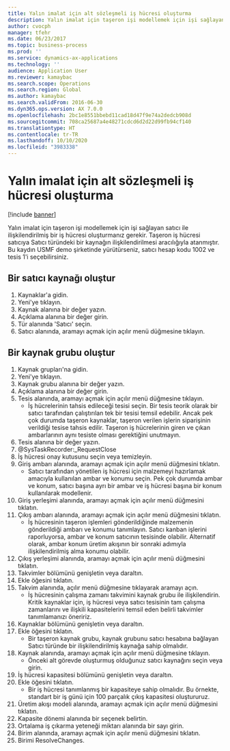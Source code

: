 ```yaml
---
title: Yalın imalat için alt sözleşmeli iş hücresi oluşturma
description: Yalın imalat için taşeron işi modellemek için işi sağlayan satıcı ile ilişkilendirilmiş bir iş hücresi oluşturmanız gerekir.
author: cvocph
manager: tfehr
ms.date: 06/23/2017
ms.topic: business-process
ms.prod: ''
ms.service: dynamics-ax-applications
ms.technology: ''
audience: Application User
ms.reviewer: kamaybac
ms.search.scope: Operations
ms.search.region: Global
ms.author: kamaybac
ms.search.validFrom: 2016-06-30
ms.dyn365.ops.version: AX 7.0.0
ms.openlocfilehash: 2bc1e8551bbebd11cad18d47f9e74a2dedcb908d
ms.sourcegitcommit: 708ca25687a4e48271cdcd6d2d22d99fb94cf140
ms.translationtype: HT
ms.contentlocale: tr-TR
ms.lasthandoff: 10/10/2020
ms.locfileid: "3983338"
---
```

# <a name="create-a-subcontracted-work-cell-for-lean-manufacturing"></a>Yalın imalat için alt sözleşmeli iş hücresi oluşturma

[!include [banner](../../includes/banner.md)]

Yalın imalat için taşeron işi modellemek için işi sağlayan satıcı ile ilişkilendirilmiş bir iş hücresi oluşturmanız gerekir. Taşeron iş hücresi satıcıya Satıcı türündeki bir kaynağın ilişkilendirilmesi aracılığıyla atanmıştır. Bu kaydın USMF demo şirketinde yürütürseniz, satıcı hesap kodu 1002 ve tesis 1'i seçebilirsiniz.


## <a name="create-a-vendor-resource"></a>Bir satıcı kaynağı oluştur
1. Kaynaklar'a gidin.
2. Yeni'ye tıklayın.
3. Kaynak alanına bir değer yazın.
4. Açıklama alanına bir değer girin.
5. Tür alanında 'Satıcı' seçin.
6. Satıcı alanında, aramayı açmak için açılır menü düğmesine tıklayın.

## <a name="create-the-resource-group"></a>Bir kaynak grubu oluştur
1. Kaynak grupları'na gidin.
2. Yeni'ye tıklayın.
3. Kaynak grubu alanına bir değer yazın.
4. Açıklama alanına bir değer girin.
5. Tesis alanında, aramayı açmak için açılır menü düğmesine tıklayın.
    * İş hücrelerinin tahsis edileceği tesisi seçin. Bir tesis teorik olarak bir satıcı tarafından çalıştırılan tek bir tesisi temsil edebilir. Ancak pek çok durumda taşeron kaynaklar, taşeron verilen işlerin siparişinin verildiği tesise tahsis edilir. Taşeron iş hücrelerinin giren ve çıkan ambarlarının aynı tesiste olması gerektiğini unutmayın.  
6. Tesis alanına bir değer yazın.
7. @SysTaskRecorder:_RequestClose
8. İş hücresi onay kutusunu seçin veya temizleyin.
9. Giriş ambarı alanında, aramayı açmak için açılır menü düğmesini tıklatın.
    * Satıcı tarafından yönetilen iş hücresi için malzemeyi hazırlamak amacıyla kullanılan ambar ve konumu seçin. Pek çok durumda ambar ve konum, satıcı başına ayrı bir ambar ve iş hücresi başına bir konum kullanılarak modellenir.  
10. Giriş yerleşimi alanında, aramayı açmak için açılır menü düğmesini tıklatın.
11. Çıkış ambarı alanında, aramayı açmak için açılır menü düğmesini tıklatın.
    * İş hücresinin taşeron işlemleri gönderildiğinde malzemenin gönderildiği ambarı ve konumu tanımlayın. Satıcı kanban işlerini raporluyorsa, ambar ve konum satıcının tesisinde olabilir. Alternatif olarak, ambar konum üretim akışının bir sonraki adımıyla ilişkilendirilmiş alma konumu olabilir.  
12. Çıkış yerleşimi alanında, aramayı açmak için açılır menü düğmesini tıklatın.
13. Takvimler bölümünü genişletin veya daraltın.
14. Ekle öğesini tıklatın.
15. Takvim alanında, açılır menü düğmesine tıklayarak aramayı açın.
    * İş hücresinin çalışma zamanı takvimini kaynak grubu ile ilişkilendirin. Kritik kaynaklar için, iş hücresi veya satıcı tesisinin tam çalışma zamanlarını ve ilişkili kapasitelerini temsil eden belirli takvimler tanımlamanızı öneririz.  
16. Kaynaklar bölümünü genişletin veya daraltın.
17. Ekle öğesini tıklatın.
    * Bir taşeron kaynak grubu, kaynak grubunu satıcı hesabına bağlayan Satıcı türünde bir ilişkilendirilmiş kaynağa sahip olmalıdır.  
18. Kaynak alanında, aramayı açmak için açılır menü düğmesine tıklayın.
    * Önceki alt görevde oluşturmuş olduğunuz satıcı kaynağını seçin veya girin.  
19. İş hücresi kapasitesi bölümünü genişletin veya daraltın.
20. Ekle öğesini tıklatın.
    * Bir iş hücresi tanımlanmış bir kapasiteye sahip olmalıdır. Bu örnekte, standart bir iş günü için 100 parçalık çıkış kapasitesi oluştururuz.  
21. Üretim akışı modeli alanında, aramayı açmak için açılır menü düğmesini tıklatın.
22. Kapasite dönemi alanında bir seçenek belirtin.
23. Ortalama iş çıkarma yeteneği miktarı alanında bir sayı girin.
24. Birim alanında, aramayı açmak için açılır menü düğmesini tıklatın.
25. Birimi ResolveChanges.

